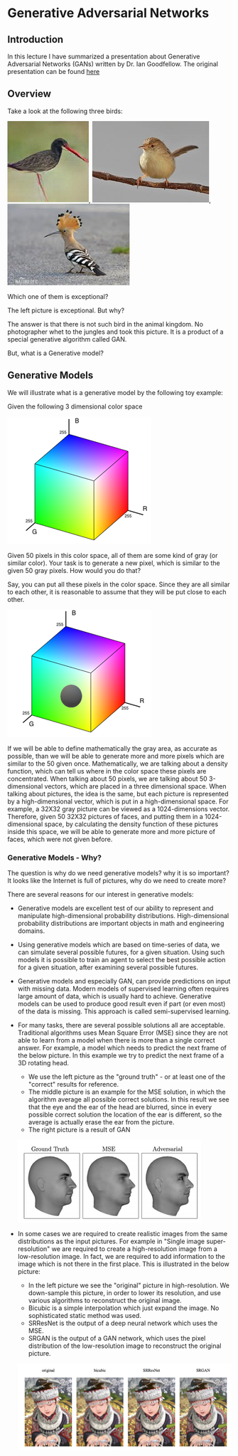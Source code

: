 # Generative Adversarial Networks

## Introduction
In this lecture I have summarized a presentation about Generative Adversarial Networks (GANs) written by Dr. Ian Goodfellow. The original presentation can be found [here](/files/generative_adversarial_networks.pdf)

## Overview
Take a look at the following three birds:

![](/files/slide02_2.png), ![](/files/slide02_1.png), ![](/files/slide02_3.png)

Which one of them is exceptional?

The left picture is exceptional. But why?

The answer is that there is not such bird in the animal kingdom. No photographer whet to the jungles and took this picture. It is a product of a special generative algorithm called GAN.

But, what is a Generative model?

## Generative Models
We will illustrate what is a generative model by the following toy example:

Given the following 3 dimensional color space

![](/files/slide05.png)

Given 50 pixels in this color space, all of them are some kind of gray (or similar color). Your task is to generate a new pixel, which is similar to the given 50 gray pixels. How would you do that?

Say, you can put all these pixels in the color space. Since they are all similar to each other, it is reasonable to assume that they will be put close to each other.

![](/files/slide06.png)

If we will be able to define mathematically the gray area, as accurate as possible, than we will be able to generate more and more pixels which are similar to the 50 given once. Mathematically, we are talking about a density function, which can tell us where in the color space these pixels are concentrated.
When talking about 50 pixels, we are talking about 50 3-dimensional vectors, which are placed in a three dimensional space. When talking about pictures, the idea is the same, but each picture is represented by a high-dimensional vector, which is put in a high-dimensional space. For example, a 32X32 gray picture can be viewed as a 1024-dimensions vector.
Therefore, given 50 32X32 pictures of faces, and putting them in a 1024-dimensional space, by calculating the density function of these pictures inside this space, we will be able to generate more and more picture of faces, which were not given before.

### Generative Models - Why?
The question is why do we need generative models? why it is so important? It looks like the Internet is full of pictures, why do we need to create more?

There are several reasons for our interest in generative models:
- Generative models are excellent test of our ability to represent and manipulate high-dimensional probability distributions. High-dimensional probability distributions are important objects in math and engineering domains.
- Using generative models which are based on time-series of data, we can simulate several possible futures, for a given situation. Using such models it is possible to train an agent to select the best possible action for a given situation, after examining several possible futures.
- Generative models and especially GAN, can provide predictions on input with missing data. Modern models of supervised learning often requires large amount of data, which is usually hard to achieve. Generative models can be used to produce good result even if part (or even most) of the data is missing. This approach is called semi-supervised learning.
- For many tasks, there are several possible solutions all are acceptable. Traditional algorithms uses Mean Square Error (MSE) since they are not able to learn from a model when there is more than a single correct answer. For example, a model which needs to predict the next frame of the below picture. In this example we try to predict the next frame of a 3D rotating head. 
  - We use the left picture as the "ground truth" - or at least one of the "correct" results for reference.
  - The middle picture is an example for the MSE solution, in which the algorithm average all possible correct solutions. In this result we see that the eye and the ear of the head are blurred, since in every possible correct solution the location of the ear is different, so the average is actually erase the ear from the picture.
  - The right picture is a result of GAN
  
  ![](/files/slide08.png)
  
- In some cases we are required to create realistic images from the same distributions as the input pictures. For example in "Single image super-resolution" we are required to create a high-resolution image from a low-resolution image. In fact, we are required to add information to the image which is not there in the first place. This is illustrated in the below picture:
  - In the left picture we see the "original" picture in high-resolution. We down-sample this picture, in order to lower its resolution, and use various algorithms to reconstruct the original image.
  - Bicubic is a simple interpolation which just expand the image. No sophisticated static method was used.
  - SRResNet is the output of a deep neural network which uses the MSE.
  - SRGAN is the output of a GAN network, which uses the pixel distribution of the low-resolution image to reconstruct the original picture.
  
  ![](/files/slide09.png)

 

